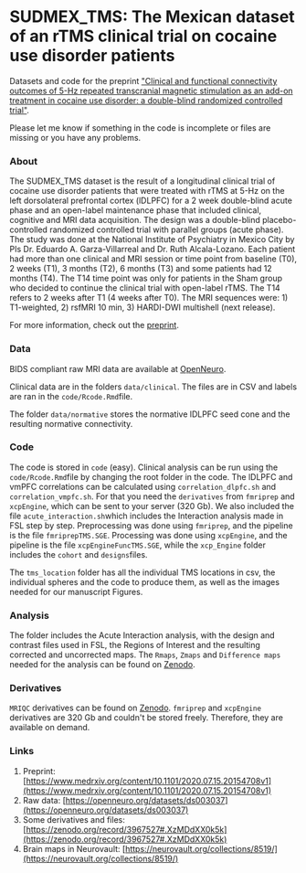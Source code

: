 # SUDMEX_TMS: The Mexican dataset of an rTMS clinical trial on cocaine use disorder patients
Datasets and code for the preprint ["Clinical and functional connectivity outcomes of 5-Hz repeated transcranial magnetic stimulation as an add-on treatment in cocaine use disorder: a double-blind randomized controlled trial"](https://www.medrxiv.org/content/10.1101/2020.07.15.20154708v1).

Please let me know if something in the code is incomplete or files are missing or you have any problems.

### About

The SUDMEX_TMS dataset is the result of a longitudinal clinical trial of cocaine use disorder patients that were treated with rTMS at 5-Hz on the left dorsolateral prefrontal cortex (lDLPFC) for a 2 week double-blind acute phase and an open-label maintenance phase that included clinical, cognitive and MRI data acquisition. The design was a double-blind placebo-controlled randomized controlled trial with parallel groups (acute phase). The study was done at the National Institute of Psychiatry in Mexico City by PIs Dr. Eduardo A. Garza-Villarreal and Dr. Ruth Alcala-Lozano. Each patient had more than one clinical and MRI session or time point from baseline (T0), 2 weeks (T1), 3 months (T2), 6 months (T3) and some patients had 12 months (T4). The T14 time point was only for patients in the Sham group who decided to continue the clinical trial with open-label rTMS. The T14 refers to 2 weeks after T1 (4 weeks after T0). The MRI sequences were: 1) T1-weighted, 2) rsfMRI 10 min, 3) HARDI-DWI multishell (next release). 

For more information, check out the [preprint](https://www.medrxiv.org/content/10.1101/2020.07.15.20154708v1).

### Data

BIDS compliant raw MRI data are available at [OpenNeuro](https://openneuro.org/datasets/ds003037).

Clinical data are in the folders `data/clinical`. The files are in CSV and labels are ran in the `code/Rcode.Rmd`file.

The folder `data/normative` stores the normative lDLPFC seed cone and the resulting normative connectivity.


### Code

The code is stored in `code` (easy). 
Clinical analysis can be run using the `code/Rcode.Rmd`file by changing the root folder in the code. 
The lDLPFC and vmPFC correlations can be calculated using `correlation_dlpfc.sh` and `correlation_vmpfc.sh`. For that you need the `derivatives` from `fmriprep` and `xcpEngine`, which can be sent to your server (320 Gb).
We also included the file `acute_interaction.sh`which includes the Interaction analysis made in FSL step by step.
Preprocessing was done using `fmriprep`, and the pipeline is the file `fmriprepTMS.SGE`.
Processing was done using `xcpEngine`, and the pipeline is the file `xcpEngineFuncTMS.SGE`, while the `xcp_Engine` folder includes the `cohort` and `designs`files. 

The `tms_location` folder has all the individual TMS locations in csv, the individual spheres and the code to produce them, as well as the images needed for our manuscript Figures.

### Analysis

The folder includes the Acute Interaction analysis, with the design and contrast files used in FSL, the Regions of Interest and the resulting corrected and uncorrected maps. The `Rmaps`, `Zmaps` and `Difference maps` needed for the analysis can be found on [Zenodo](https://zenodo.org/record/3967527#.XzMDdXX0k5k).

### Derivatives

`MRIQC` derivatives can be found on [Zenodo](https://zenodo.org/record/3967527#.XzMDdXX0k5k). `fmriprep` and `xcpEngine` derivatives are 320 Gb and couldn't be stored freely. Therefore, they are available on demand.


### Links

1. Preprint: [https://www.medrxiv.org/content/10.1101/2020.07.15.20154708v1](https://www.medrxiv.org/content/10.1101/2020.07.15.20154708v1)
2. Raw data: [https://openneuro.org/datasets/ds003037](https://openneuro.org/datasets/ds003037)
3. Some derivatives and files: [https://zenodo.org/record/3967527#.XzMDdXX0k5k](https://zenodo.org/record/3967527#.XzMDdXX0k5k)
4. Brain maps in Neurovault: [https://neurovault.org/collections/8519/](https://neurovault.org/collections/8519/)



